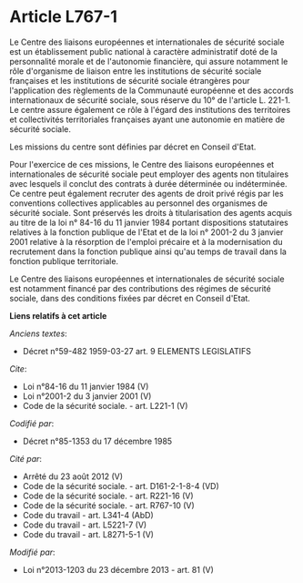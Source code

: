 # Article L767-1

Le Centre des liaisons européennes et internationales de sécurité sociale est un établissement public national à caractère
administratif doté de la personnalité morale et de l'autonomie financière, qui assure notamment le rôle d'organisme de
liaison entre les institutions de sécurité sociale françaises et les institutions de sécurité sociale étrangères pour
l'application des règlements de la Communauté européenne et des accords internationaux de sécurité sociale, sous réserve du
10° de l'article L. 221-1. Le centre assure également ce rôle à l'égard des institutions des territoires et collectivités
territoriales françaises ayant une autonomie en matière de sécurité sociale. 

Les missions du centre sont définies par décret en Conseil d'Etat. 

Pour l'exercice de ces missions, le Centre des liaisons européennes et internationales de sécurité sociale peut employer des
agents non titulaires avec lesquels il conclut des contrats à durée déterminée ou indéterminée. Ce centre peut également
recruter des agents de droit privé régis par les conventions collectives applicables au personnel des organismes de sécurité
sociale. Sont préservés les droits à titularisation des agents acquis au titre de la loi n° 84-16 du 11 janvier 1984 portant
dispositions statutaires relatives à la fonction publique de l'Etat et de la loi n° 2001-2 du 3 janvier 2001 relative à la
résorption de l'emploi précaire et à la modernisation du recrutement dans la fonction publique ainsi qu'au temps de travail
dans la fonction publique territoriale. 

Le Centre des liaisons européennes et internationales de sécurité sociale est notamment financé par des contributions des
régimes de sécurité sociale, dans des conditions fixées par décret en Conseil d'Etat.

**Liens relatifs à cet article**

_Anciens textes_:

  - Décret n°59-482 1959-03-27 art. 9 ELEMENTS LEGISLATIFS

_Cite_:

  - Loi n°84-16 du 11 janvier 1984 (V)
  - Loi n°2001-2 du 3 janvier 2001 (V)
  - Code de la sécurité sociale. - art. L221-1 (V)

_Codifié par_:

  - Décret n°85-1353 du 17 décembre 1985

_Cité par_:

  - Arrêté du 23 août 2012 (V)
  - Code de la sécurité sociale. - art. D161-2-1-8-4 (VD)
  - Code de la sécurité sociale. - art. R221-16 (V)
  - Code de la sécurité sociale. - art. R767-10 (V)
  - Code du travail - art. L341-4 (AbD)
  - Code du travail - art. L5221-7 (V)
  - Code du travail - art. L8271-5-1 (V)

_Modifié par_:

  - Loi n°2013-1203 du 23 décembre 2013 - art. 81 (V)
